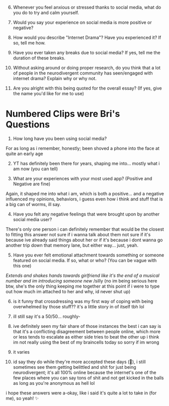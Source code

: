 

6) Whenever you feel anxious or stressed thanks to social media, what do you do to try and calm yourself.

7) Would you say your experience on social media is more positive or negative?

8) How would you describe "Internet Drama"? Have you experienced it? If so, tell me how.

9) Have you ever taken any breaks due to social media? If yes, tell me the duration of these breaks.

10) Without asking around or doing proper research, do you think that a lot of people in the neurodivergent community has seen/engaged with internet drama? Explain why or why not.

11) Are you alright with this being quoted for the overall essay? (If yes, give the name you'd like for me to use)



# Numbered Clips were Bri's Questions

 1) How long have you been using social media?

 For as long as i remember, honestly; been shoved a phone into the face at quite an early age



2. YT has definitely been there for years, shaping me into... mostly what i am now (you can tell)

3) What are your experiences with your most used app? (Positive and Negative are fine)

Again, it shaped me into what i am, which is both a positive... and a negative
influenced my opinions, behaviors, i guess even how i think and stuff
that is a big can of worms, ill say.

4) Have you felt any negative feelings that were brought upon by another social media user?

There's only one person i can definitely remember that would be the closest to fitting this answer
not sure if i wanna talk about them
not sure if it's because ive already said things about her or if it's because i dont wanna go another trip down that memory lane, but either way... just, yeah.

5) Have you ever felt emotional attachment towards something or someone featured on social media. If so, what or who? (You can be vague with this one)

*Extends and shakes hands towards girlfriend like it's the end of a musical number and im introducing someone new* /silly
(no im being serious here btw, she's the only thing keeping me together at this point
if i were to type out how much im attached to her and why, id never shut up)

6. is it funny that crossdressing was my first way of coping with being overwhelmed by those stuff??
it's a little story in of itself tbh lol

7. ill still say it's a 50/50... roughly-

8. ive definitely seen my fair share of those instances
the best i can say is that it's a conflicting disagreement between people online, which more or less tends to escalate as either side tries to beat the other up
i think
im not really using the best of my braincells today so sorry if im wrong

9. it varies

10. id say they do
while they're more accepted these days (🎉), i still sometimes see them getting belittled and shit for just being neurodivergent; it's all 100% online because the internet's one of the few places where you can say tons of shit and not get kicked in the balls as long as you're anonymous as hell lol

i hope these answers were a-okay, like i said it's quite a lot to take in (for me), so
yeah! ✨

